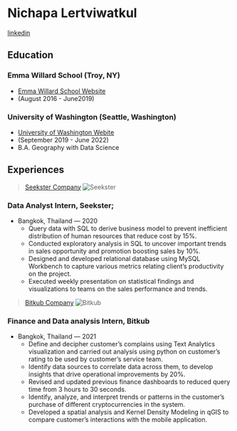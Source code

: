 # Nichapa Lertviwatkul
[linkedin](www.linkedin.com/in/nichapa-bam-bam-lertviwatkul-615aa51aa)

## Education


### Emma Willard School (Troy, NY)
* [Emma Willard School Website](https://www.emmawillard.org/)
* (August 2016 - June2019)

### University of Washington (Seattle, Washington)
* [University of Washington Webite](https://www.washington.edu/)
* (September 2019 - June 2022)
* B.A. Geography with Data Science 


## Experiences

>[Seekster Company](https://www.seekster.co/en)
![Seekster](https://seekster-company.oss-ap-southeast-1.aliyuncs.com/workforce-images/default_banner.png)
### Data Analyst Intern, Seekster; 
- Bangkok, Thailand — 2020
    * Query data with SQL to derive business model to prevent inefficient distribution of human resources that reduce cost by 15%.
	* Conducted exploratory analysis in SQL to uncover important trends in sales opportunity and promotion boosting sales by 10%.
    * Designed and developed relational database using MySQL Workbench to capture various metrics relating client’s productivity on the project.
    * Executed weekly presentation on statistical findings and visualizations to teams on the sales performance and trends.
>[Bitkub Company](https://www.bitkub.com/)
![Bitkub](https://res.cloudinary.com/crunchbase-production/image/upload/c_lpad,f_auto,q_auto:eco,dpr_1/hp9em6vqgiqkwfcih2by.png)
### Finance and Data analysis Intern, Bitkub 
- Bangkok, Thailand — 2021
    * Define and decipher customer’s complains using Text Analytics visualization and carried out analysis using python on customer’s rating to be used by customer’s service team.
    * Identify data sources to correlate data across them, to develop insights that drive operational improvements by 20%.
    * Revised and updated previous finance dashboards to reduced query time from 3 hours to 30 seconds.
    * Identify, analyze, and interpret trends or patterns in the customer’s purchase of different cryptocurrencies in the system.
    * Developed a spatial analysis and Kernel Density Modeling in qGIS to compare customer’s interactions with the mobile application.





